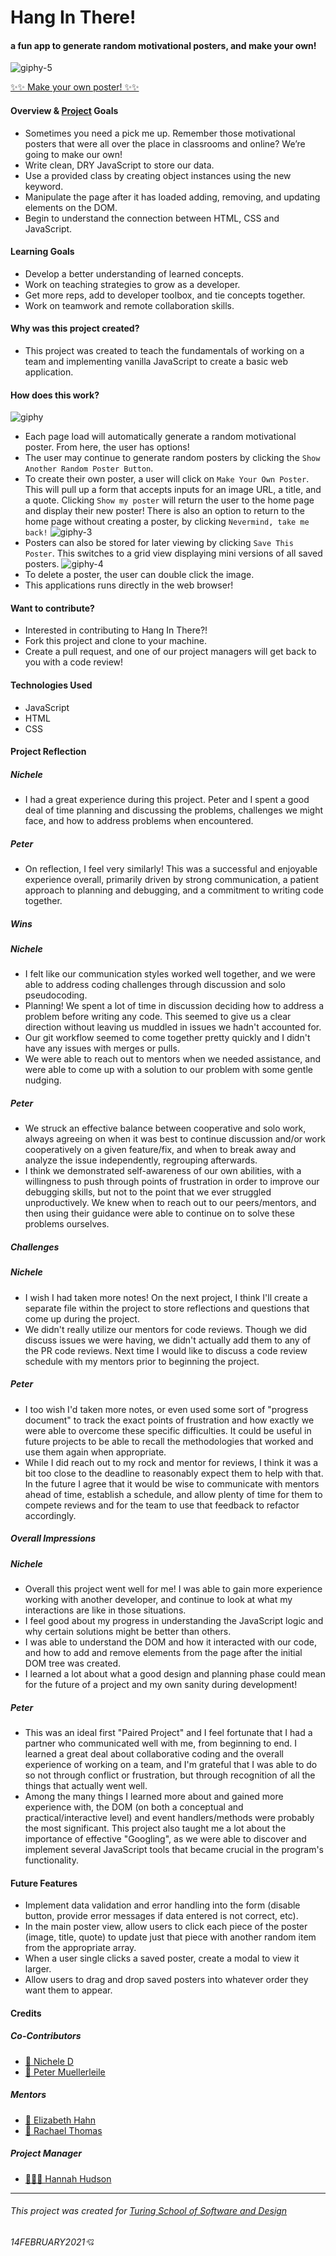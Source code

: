 # Hang In There!
#### a fun app to generate random motivational posters, and make your own!

![giphy-5](https://user-images.githubusercontent.com/63027000/107981580-936f3280-6f7f-11eb-88af-4e9f1fd76737.gif)

[✨✨ Make your own poster! ✨✨](https://pcmueller.github.io/hang-in-there/)

#### Overview & [Project](https://frontend.turing.io/projects/module-1/hang-in-there.html) Goals
- Sometimes you need a pick me up. Remember those motivational posters that were all over the place in classrooms and online? We’re going to make our own!
- Write clean, DRY JavaScript to store our data.
- Use a provided class by creating object instances using the new keyword.
- Manipulate the page after it has loaded adding, removing, and updating elements on the DOM.
- Begin to understand the connection between HTML, CSS and JavaScript.

#### Learning Goals
- Develop a better understanding of learned concepts.
- Work on teaching strategies to grow as a developer.
- Get more reps, add to developer toolbox, and tie concepts together.
- Work on teamwork and remote collaboration skills.

#### Why was this project created?
- This project was created to teach the fundamentals of working on a team and implementing vanilla JavaScript to create a basic web application.

#### How does this work?
![giphy](https://user-images.githubusercontent.com/63027000/107980370-5c981d00-6f7d-11eb-91ae-53fb074b82f2.gif)
- Each page load will automatically generate a random motivational poster. From here, the user has options!
- The user may continue to generate random posters by clicking the `Show Another Random Poster Button`.
- To create their own poster, a user will click on `Make Your Own Poster`. This will pull up a form that accepts inputs for an image URL, a title, and a quote. Clicking `Show my poster` will return the user to the home page and display their new poster! There is also an option to return to the home page without creating a poster, by clicking `Nevermind, take me back!`
![giphy-3](https://user-images.githubusercontent.com/63027000/107980953-6c643100-6f7e-11eb-8719-5856a5afc3f9.gif)
- Posters can also be stored for later viewing by clicking `Save This Poster`. This switches to a grid view displaying mini versions of all saved posters.
![giphy-4](https://user-images.githubusercontent.com/63027000/107981255-f01e1d80-6f7e-11eb-80e0-9ddcda47d6f1.gif)
- To delete a poster, the user can double click the image.
- This applications runs directly in the web browser!

#### Want to contribute?
- Interested in contributing to Hang In There?!
- Fork this project and clone to your machine.
- Create a pull request, and one of our project managers will get back to you with a code review!

#### Technologies Used
- JavaScript
- HTML
- CSS

#### Project Reflection
##### Nichele
- I had a great experience during this project. Peter and I spent a good deal of time planning and discussing the problems, challenges we might face, and how to address problems when encountered.
##### Peter
- On reflection, I feel very similarly! This was a successful and enjoyable experience overall, primarily driven by strong communication, a patient approach to planning and debugging, and a commitment to writing code together.

##### Wins
##### Nichele
- I felt like our communication styles worked well together, and we were able to address coding challenges through discussion and solo pseudocoding.
- Planning! We spent a lot of time in discussion deciding how to address a problem before writing any code. This seemed to give us a clear direction without leaving us muddled in issues we hadn't accounted for.
- Our git workflow seemed to come together pretty quickly and I didn't have any issues with merges or pulls.
- We were able to reach out to mentors when we needed assistance, and were able to come up with a solution to our problem with some gentle nudging.
##### Peter
- We struck an effective balance between cooperative and solo work, always agreeing on when it was best to continue discussion and/or work cooperatively on a given feature/fix, and when to break away and analyze the issue independently, regrouping afterwards.
- I think we demonstrated self-awareness of our own abilities, with a willingness to push through points of frustration in order to improve our debugging skills, but not to the point that we ever struggled unproductively. We knew when to reach out to our peers/mentors, and then using their guidance were able to continue on to solve these problems ourselves.

##### Challenges
##### Nichele
- I wish I had taken more notes! On the next project, I think I'll create a separate file within the project to store reflections and questions that come up during the project.
- We didn't really utilize our mentors for code reviews. Though we did discuss issues we were having, we didn't actually add them to any of the PR code reviews. Next time I would like to discuss a code review schedule with my mentors prior to beginning the project.
##### Peter
- I too wish I'd taken more notes, or even used some sort of "progress document" to track the exact points of frustration and how exactly we were able to overcome these specific difficulties. It could be useful in future projects to be able to recall the methodologies that worked and use them again when appropriate.
- While I did reach out to my rock and mentor for reviews, I think it was a bit too close to the deadline to reasonably expect them to help with that. In the future I agree that it would be wise to communicate with mentors ahead of time, establish a schedule, and allow plenty of time for them to compete reviews and for the team to use that feedback to refactor accordingly.

##### Overall Impressions
##### Nichele
- Overall this project went well for me! I was able to gain more experience working with another developer, and continue to look at what my interactions are like in those situations.
- I feel good about my progress in understanding the JavaScript logic and why certain solutions might be better than others.
- I was able to understand the DOM and how it interacted with our code, and how to add and remove elements from the page after the initial DOM tree was created.
- I learned a lot about what a good design and planning phase could mean for the future of a project and my own sanity during development!
##### Peter
- This was an ideal first "Paired Project" and I feel fortunate that I had a partner who communicated well with me, from beginning to end. I learned a great deal about collaborative coding and the overall experience of working on a team, and I'm grateful that I was able to do so not through conflict or frustration, but through recognition of all the things that actually went well.
- Among the many things I learned more about and gained more experience with, the DOM (on both a conceptual and practical/interactive level) and event handlers/methods were probably the most significant. This project also taught me a lot about the importance of effective "Googling", as we were able to discover and implement several JavaScript tools that became crucial in the program's functionality.

#### Future Features
- Implement data validation and error handling into the form (disable button, provide error messages if data entered is not correct, etc).
- In the main poster view, allow users to click each piece of the poster (image, title, quote) to update just that piece with another random item from the appropriate array.
- When a user single clicks a saved poster, create a modal to view it larger.
- Allow users to drag and drop saved posters into whatever order they want them to appear.

#### Credits
##### Co-Contributors
- [🌵 Nichele D](https://github.com/nichelicorn)
- [🦥 Peter Muellerleile](https://github.com/pcmueller)
##### Mentors
- [🌴 Elizabeth Hahn](https://github.com/elizhahn)
- [🐻 Rachael Thomas](https://github.com/rachael-t)
##### Project Manager
- [👩🏻‍🏫 Hannah Hudson](https://github.com/hannahhch)

**************************************************************************

###### This project was created for [Turing School of Software and Design](https://turing.io/)
###### 14FEBRUARY2021💘
